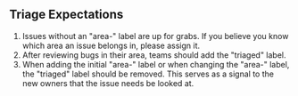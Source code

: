 ## Triage Expectations

1. Issues without an "area-" label are up for grabs. If you believe you know which area an issue belongs in, please assign it.
2. After reviewing bugs in their area, teams should add the "triaged" label.
3. When adding the initial "area-" label or when changing the "area-" label, the "triaged" label should be removed. This serves as a signal to the new owners that the issue needs be looked at.
